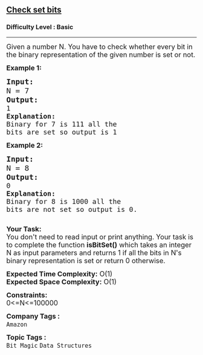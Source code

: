 <h2><a href="https://practice.geeksforgeeks.org/problems/check-set-bits5408/1?page=1&status[]=unsolved&category[]=Bit%20Magic&sortBy=submissions">Check set bits</a></h2><h3>Difficulty Level : Basic</h3><hr><div class="problems_problem_content__Xm_eO"><p><span style="font-size:18px">Given a number N. You have to&nbsp;check whether every bit in the binary representation of the given number is set or not.</span></p>

<p><span style="font-size:18px"><strong>Example 1:</strong></span></p>

<pre><strong><span style="font-size:20px">Input:
</span></strong><span style="font-size:20px">N = 7</span>
<strong><span style="font-size:20px">Output:
</span></strong><span style="font-size:18px">1
<strong>Explanation:
</strong>Binary for 7 is 111 all the
bits are set so output is 1</span>
</pre>

<p><span style="font-size:18px"><strong>Example 2:</strong></span></p>

<pre><strong><span style="font-size:20px">Input:
</span></strong><span style="font-size:20px">N = 8</span>
<strong><span style="font-size:20px">Output:
</span></strong><span style="font-size:18px">0
<strong>Explanation:
</strong>Binary for 8 is 1000 all the
bits are not set so output is 0.</span></pre>

<p><br>
<span style="font-size:18px"><strong>Your Task:</strong><br>
You don't need to read input or print anything. Your task is to complete the function&nbsp;<strong>isBitSet()</strong> which takes&nbsp;an integer N&nbsp;as input parameters&nbsp;and returns 1 if all the bits in N's binary representation is set or return 0 otherwise.</span></p>

<p><span style="font-size:18px"><strong>Expected Time Complexity:</strong> O(1)<br>
<strong>Expected Space Complexity:</strong> O(1)</span></p>

<p><span style="font-size:18px"><strong>Constraints:</strong><br>
0&lt;=N&lt;=100000</span></p>
</div><p><span style=font-size:18px><strong>Company Tags : </strong><br><code>Amazon</code>&nbsp;<br><p><span style=font-size:18px><strong>Topic Tags : </strong><br><code>Bit Magic</code>&nbsp;<code>Data Structures</code>&nbsp;